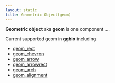 ```yaml
---
layout: static
title: Geometric Object(geom)
---
```


**Geometric object** aka **geom** is one component ....

Current supported geom in **ggbio** including 
  * [geom_rect]({{site.url}}/geom/geom_rect.md)
  * [geom_chevron]({{site.url}}/geom/geom_chevron.md)
  * [geom_arrow]({{site.url}}/geom/geom_arrow.md)
  * [geom_arrowrect]({{site.url}}/geom/geom_arrowrect.md)
  * [geom_arch]({{site.url}}/geom/geom_arch.md)
  * [geom_alignment]({{site.url}}/geom/geom_aligment.md)



